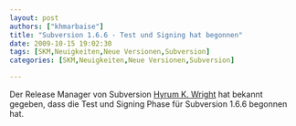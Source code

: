 ```yaml
---
layout: post
authors: ["khmarbaise"]
title: "Subversion 1.6.6 - Test und Signing hat begonnen"
date: 2009-10-15 19:02:30
tags: [SKM,Neuigkeiten,Neue Versionen,Subversion]
categories: [SKM,Neuigkeiten,Neue Versionen,Subversion]

---
```

Der Release Manager von Subversion <a href="http://www.nabble.com/1.6.6-up-for-signing-testing-td25911900.html">Hyrum K. Wright</a> hat bekannt gegeben, dass die Test und Signing Phase für Subversion 1.6.6 begonnen hat.
